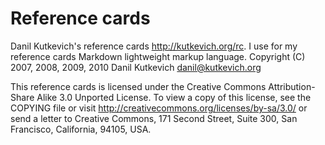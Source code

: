 Reference cards
===============

Danil Kutkevich's reference cards <http://kutkevich.org/rc>. I use for
my reference cards Markdown lightweight markup language.
Copyright (C) 2007, 2008, 2009, 2010 Danil Kutkevich <danil@kutkevich.org>

This reference cards is licensed under the Creative Commons
Attribution-Share Alike 3.0 Unported License. To view a copy of this
license, see the COPYING file or visit
<http://creativecommons.org/licenses/by-sa/3.0/> or send a letter to
Creative Commons, 171 Second Street, Suite 300, San Francisco,
California, 94105, USA.
